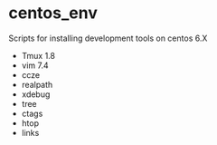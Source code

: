 centos_env
==========

Scripts for installing development tools on centos 6.X

* Tmux 1.8
* vim 7.4
* ccze
* realpath
* xdebug
* tree 
* ctags 
* htop 
* links
